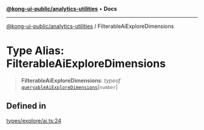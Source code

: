 [**@kong-ui-public/analytics-utilities**](../README.md) • **Docs**

***

[@kong-ui-public/analytics-utilities](../README.md) / FilterableAiExploreDimensions

# Type Alias: FilterableAiExploreDimensions

> **FilterableAiExploreDimensions**: *typeof* [`queryableAiExploreDimensions`](../variables/queryableAiExploreDimensions.md)\[`number`\]

## Defined in

[types/explore/ai.ts:24](https://github.com/Kong/public-ui-components/blob/main/packages/analytics/analytics-utilities/src/types/explore/ai.ts#L24)
